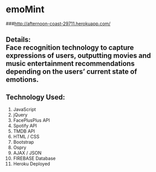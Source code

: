 # emoMint 
###<http://afternoon-coast-29711.herokuapp.com/>
## Details:<br>Face recognition technology to capture expressions of users, outputting movies and music entertainment recommendations depending on the users’ current state of emotions. 

## Technology Used:
1. JavaScript
2. jQuery
3. FacePlusPlus API
4. Spotify API
5. TMDB API
6. HTML / CSS
7. Bootstrap
8. Ospry
9. AJAX / JSON
10. FIREBASE Database
11. Heroku Deployed
